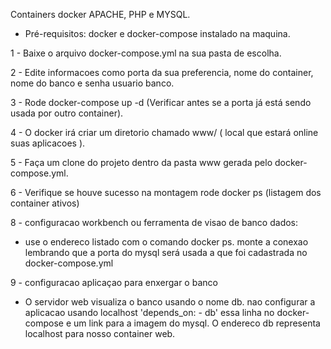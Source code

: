 Containers docker APACHE, PHP e MYSQL. 
 - Pré-requisitos: docker e docker-compose instalado na maquina. 
  
1 - Baixe o arquivo docker-compose.yml na sua pasta de escolha.

2 - Edite informacoes como porta da sua preferencia, nome do container, nome do banco e senha usuario banco.  

3 - Rode docker-compose up -d (Verificar antes se a porta já está sendo usada por outro container).

4 - O docker irá criar um diretorio chamado www/ ( local que estará online suas aplicacoes ). 

5 - Faça um clone do projeto dentro da pasta www gerada pelo docker-compose.yml.  

6 - Verifique se houve sucesso na montagem rode  docker ps (listagem dos container ativos)

8 - configuracao workbench ou ferramenta de visao de banco dados: 

   - use o endereco listado com o comando docker ps. 
     monte a conexao lembrando que a porta do mysql será usada a que foi cadastrada no docker-compose.yml 


9 - configuracao aplicaçao para enxergar o banco

  -  O servidor web visualiza o banco usando o nome db. nao configurar a aplicacao usando localhost
     'depends_on: - db' essa linha no docker-compose e um link para a imagem do mysql.
     O endereco db representa localhost para nosso container web.    
 
      
   
 
